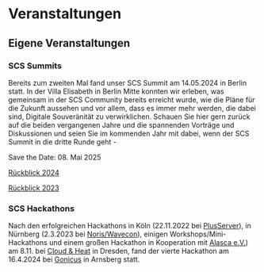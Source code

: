 # Veranstaltungen

## Eigene Veranstaltungen

### SCS Summits

Bereits zum zweiten Mal fand unser SCS Summit am 14.05.2024 in Berlin statt. In der Villa Elisabeth in Berlin Mitte konnten wir erleben, was gemeinsam in der SCS Community bereits erreicht wurde, wie die Pläne für die Zukunft aussehen und vor allem, dass es immer mehr werden, die dabei sind, Digitale Souveränität zu verwirklichen.
Schauen Sie hier gern zurück auf die beiden vergangenen Jahre und die spannenden Vorträge und Diskussionen und seien Sie im kommenden Jahr mit dabei, wenn der SCS Summit in die dritte Runde geht - 

Save the Date: 08. Mai 2025

[Rückblick 2024](/summit2024)

[Rückblick 2023](/summit2023)


### SCS Hackathons

Nach den erfolgreichen Hackathons in Köln (22.11.2022 bei [PlusServer](https://plusserver.com/)),
in Nürnberg (2.3.2023 bei [Noris/Wavecon](https://wavecon.de/)), einigen 
Workshops/Mini-Hackathons und einem großen Hackathon in Kooperation mit
[Alasca e.V.](https://alasca.cloud/)) am 8.11. bei [Cloud & Heat](https://cloudandheat.com/)
in Dresden, fand der vierte Hackathon am 16.4.2024 bei [Gonicus](https://gonicus.de)
in Arnsberg statt.

<!--TODO: ## Veranstaltungen mit aktiver SCS Teilnahme-->
